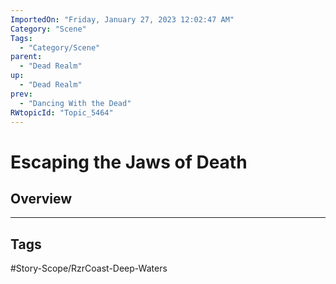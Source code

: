 ```yaml
---
ImportedOn: "Friday, January 27, 2023 12:02:47 AM"
Category: "Scene"
Tags:
  - "Category/Scene"
parent:
  - "Dead Realm"
up:
  - "Dead Realm"
prev:
  - "Dancing With the Dead"
RWtopicId: "Topic_5464"
---
```

# Escaping the Jaws of Death
## Overview

---
## Tags
#Story-Scope/RzrCoast-Deep-Waters

